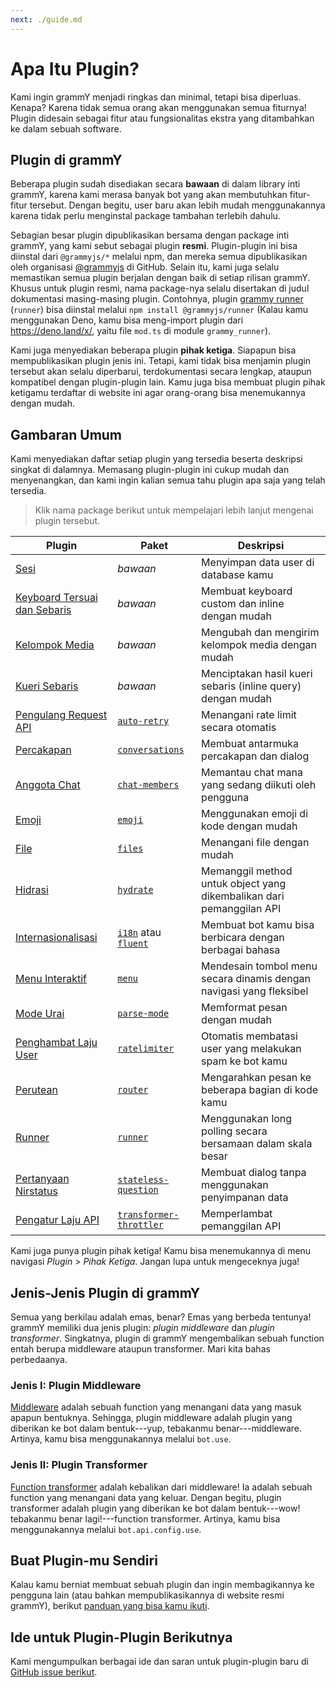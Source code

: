```yaml
---
next: ./guide.md
---
```


# Apa Itu Plugin?

Kami ingin grammY menjadi ringkas dan minimal, tetapi bisa diperluas.
Kenapa?
Karena tidak semua orang akan menggunakan semua fiturnya!
Plugin didesain sebagai fitur atau fungsionalitas ekstra yang ditambahkan ke dalam sebuah software.

## Plugin di grammY

Beberapa plugin sudah disediakan secara **bawaan** di dalam library inti grammY, karena kami merasa banyak bot yang akan membutuhkan fitur-fitur tersebut.
Dengan begitu, user baru akan lebih mudah menggunakannya karena tidak perlu menginstal package tambahan terlebih dahulu.

Sebagian besar plugin dipublikasikan bersama dengan package inti grammY, yang kami sebut sebagai plugin **resmi**.
Plugin-plugin ini bisa diinstal dari `@grammyjs/*` melalui npm, dan mereka semua dipublikasikan oleh organisasi [@grammyjs](https://github.com/grammyjs) di GitHub.
Selain itu, kami juga selalu memastikan semua plugin berjalan dengan baik di setiap rilisan grammY.
Khusus untuk plugin resmi, nama package-nya selalu disertakan di judul dokumentasi masing-masing plugin. Contohnya, plugin [grammy runner](./runner.md) (`runner`) bisa diinstal melalui `npm install @grammyjs/runner` (Kalau kamu menggunakan Deno, kamu bisa meng-import plugin dari <https://deno.land/x/>, yaitu file `mod.ts` di module `grammy_runner`).

Kami juga menyediakan beberapa plugin **pihak ketiga**.
Siapapun bisa mempublikasikan plugin jenis ini.
Tetapi, kami tidak bisa menjamin plugin tersebut akan selalu diperbarui, terdokumentasi secara lengkap, ataupun kompatibel dengan plugin-plugin lain.
Kamu juga bisa membuat plugin pihak ketigamu terdaftar di website ini agar orang-orang bisa menemukannya dengan mudah.

## Gambaran Umum

Kami menyediakan daftar setiap plugin yang tersedia beserta deskripsi singkat di dalamnya.
Memasang plugin-plugin ini cukup mudah dan menyenangkan, dan kami ingin kalian semua tahu plugin apa saja yang telah tersedia.

> Klik nama package berikut untuk mempelajari lebih lanjut mengenai plugin tersebut.

| Plugin                                             | Paket                                                 | Deskripsi                                                            |
| -------------------------------------------------- | ----------------------------------------------------- | -------------------------------------------------------------------- |
| [Sesi](./session.md)                               | _bawaan_                                              | Menyimpan data user di database kamu                                 |
| [Keyboard Tersuai dan Sebaris](./keyboard.md)      | _bawaan_                                              | Membuat keyboard custom dan inline dengan mudah                      |
| [Kelompok Media](./media-group.md)                 | _bawaan_                                              | Mengubah dan mengirim kelompok media dengan mudah                    |
| [Kueri Sebaris](./inline-query.md)                 | _bawaan_                                              | Menciptakan hasil kueri sebaris (inline query) dengan mudah          |
| [Pengulang Request API](./auto-retry.md)           | [`auto-retry`](./auto-retry.md)                       | Menangani rate limit secara otomatis                                 |
| [Percakapan](./conversations.md)                   | [`conversations`](./conversations.md)                 | Membuat antarmuka percakapan dan dialog                              |
| [Anggota Chat](./chat-members.md)                  | [`chat-members`](./chat-members.md)                   | Memantau chat mana yang sedang diikuti oleh pengguna                 |
| [Emoji](./emoji.md)                                | [`emoji`](./emoji.md)                                 | Menggunakan emoji di kode dengan mudah                               |
| [File](./files.md)                                 | [`files`](./files.md)                                 | Menangani file dengan mudah                                          |
| [Hidrasi](./hydrate.md)                            | [`hydrate`](./hydrate.md)                             | Memanggil method untuk object yang dikembalikan dari pemanggilan API |
| [Internasionalisasi](./i18n.md)                    | [`i18n`](./i18n.md) atau [`fluent`](./fluent.md)      | Membuat bot kamu bisa berbicara dengan berbagai bahasa               |
| [Menu Interaktif](./menu.md)                       | [`menu`](./menu.md)                                   | Mendesain tombol menu secara dinamis dengan navigasi yang fleksibel  |
| [Mode Urai](./parse-mode.md)                       | [`parse-mode`](./parse-mode.md)                       | Memformat pesan dengan mudah                                         |
| [Penghambat Laju User](./ratelimiter.md)           | [`ratelimiter`](./ratelimiter.md)                     | Otomatis membatasi user yang melakukan spam ke bot kamu              |
| [Perutean](./router.md)                            | [`router`](./router.md)                               | Mengarahkan pesan ke beberapa bagian di kode kamu                    |
| [Runner](./runner.md)                              | [`runner`](./runner.md)                               | Menggunakan long polling secara bersamaan dalam skala besar          |
| [Pertanyaan Nirstatus](./stateless-question.md)    | [`stateless-question`](./stateless-question.md)       | Membuat dialog tanpa menggunakan penyimpanan data                    |
| [Pengatur Laju API](./transformer-throttler.md)    | [`transformer-throttler`](./transformer-throttler.md) | Memperlambat pemanggilan API                                         |

Kami juga punya plugin pihak ketiga!
Kamu bisa menemukannya di menu navigasi _Plugin_ > _Pihak Ketiga_.
Jangan lupa untuk mengeceknya juga!

## Jenis-Jenis Plugin di grammY

Semua yang berkilau adalah emas, benar?
Emas yang berbeda tentunya!
grammY memiliki dua jenis plugin: _plugin middleware_ dan _plugin transformer_.
Singkatnya, plugin di grammY mengembalikan sebuah function entah berupa middleware ataupun transformer.
Mari kita bahas perbedaanya.

### Jenis I: Plugin Middleware

[Middleware](../guide/middleware.md) adalah sebuah function yang menangani data yang masuk apapun bentuknya.
Sehingga, plugin middleware adalah plugin yang diberikan ke bot dalam bentuk---yup, tebakanmu benar---middleware.
Artinya, kamu bisa menggunakannya melalui `bot.use`.

### Jenis II: Plugin Transformer

[Function transformer](../advanced/transformers.md) adalah kebalikan dari middleware!
Ia adalah sebuah function yang menangani data yang keluar.
Dengan begitu, plugin transformer adalah plugin yang diberikan ke bot dalam bentuk---wow! tebakanmu benar lagi!---function transformer.
Artinya, kamu bisa menggunakannya melalui `bot.api.config.use`.

## Buat Plugin-mu Sendiri

Kalau kamu berniat membuat sebuah plugin dan ingin membagikannya ke pengguna lain (atau bahkan mempublikasikannya di website resmi grammY), berikut [panduan yang bisa kamu ikuti](./guide.md).

## Ide untuk Plugin-Plugin Berikutnya

Kami mengumpulkan berbagai ide dan saran untuk plugin-plugin baru di [GitHub issue berikut](https://github.com/grammyjs/grammY/issues/110).

